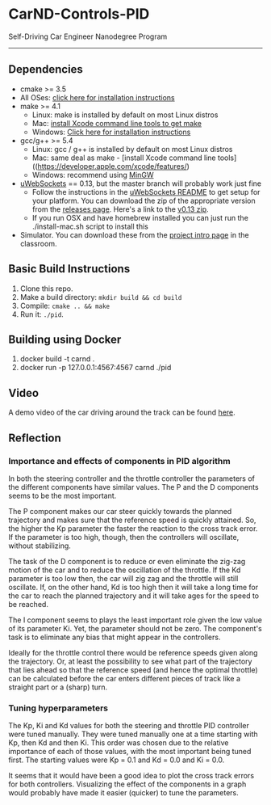 # CarND-Controls-PID
Self-Driving Car Engineer Nanodegree Program

---

## Dependencies

* cmake >= 3.5
 * All OSes: [click here for installation instructions](https://cmake.org/install/)
* make >= 4.1
  * Linux: make is installed by default on most Linux distros
  * Mac: [install Xcode command line tools to get make](https://developer.apple.com/xcode/features/)
  * Windows: [Click here for installation instructions](http://gnuwin32.sourceforge.net/packages/make.htm)
* gcc/g++ >= 5.4
  * Linux: gcc / g++ is installed by default on most Linux distros
  * Mac: same deal as make - [install Xcode command line tools]((https://developer.apple.com/xcode/features/)
  * Windows: recommend using [MinGW](http://www.mingw.org/)
* [uWebSockets](https://github.com/uWebSockets/uWebSockets) == 0.13, but the master branch will probably work just fine
  * Follow the instructions in the [uWebSockets README](https://github.com/uWebSockets/uWebSockets/blob/master/README.md) to get setup for your platform. You can download the zip of the appropriate version from the [releases page](https://github.com/uWebSockets/uWebSockets/releases). Here's a link to the [v0.13 zip](https://github.com/uWebSockets/uWebSockets/archive/v0.13.0.zip).
  * If you run OSX and have homebrew installed you can just run the ./install-mac.sh script to install this
* Simulator. You can download these from the [project intro page](https://classroom.udacity.com/nanodegrees/nd013/parts/40f38239-66b6-46ec-ae68-03afd8a601c8/modules/aca605f8-8219-465d-9c5d-ca72c699561d/lessons/e8235395-22dd-4b87-88e0-d108c5e5bbf4/concepts/6a4d8d42-6a04-4aa6-b284-1697c0fd6562) in the classroom.

## Basic Build Instructions

1. Clone this repo.
2. Make a build directory: `mkdir build && cd build`
3. Compile: `cmake .. && make`
4. Run it: `./pid`.

## Building using Docker

1. docker build -t carnd .
2. docker run -p 127.0.0.1:4567:4567 carnd ./pid

## Video

A demo video of the car driving around the track can be found [here](https://youtu.be/V7Vk7yQCk6A).

## Reflection
### Importance and effects of components in PID algorithm

In both the steering controller and the throttle controller the parameters of the different components have similar values. The P and the D components seems to be the most important. 

The P component makes our car steer quickly towards the planned trajectory and makes sure that the reference speed is quickly attained. So, the higher the Kp parameter the faster the reaction to the cross track error. If the parameter is too high, though, then the controllers will oscillate, without stabilizing.

The task of the D component is to reduce or even eliminate the zig-zag motion of the car and to reduce the oscillation of the throttle. If the Kd parameter is too low then, the car will zig zag and the throttle will still oscillate. If, on the other hand, Kd is too high then it will take a long time for the car to reach the planned trajectory and it will take ages for the speed to be reached.

The I component seems to plays the least important role given the low value of its parameter Ki. Yet, the parameter should not be zero. The component's task is to eliminate any bias that might appear in the controllers.

Ideally for the throttle control there would be reference speeds given along the trajectory. Or, at least the possibility to see what part of the trajectory that lies ahead so that the reference speed (and hence the optimal throttle) can be calculated before the car enters different pieces of track like a straight part or a (sharp) turn.


### Tuning hyperparameters
The Kp, Ki and Kd values for both the steering and throttle PID controller were tuned manually. They were tuned manually one at a time starting with Kp, then Kd and then Ki. This order was chosen due to the relative importance of each of those values, with the most important being tuned first. The starting values were Kp = 0.1 and Kd = 0.0 and Ki = 0.0.

It seems that it would have been a good idea to plot the cross track errors for both controllers. Visualizing the effect of the components in a graph would probably have made it easier (quicker) to tune the parameters.